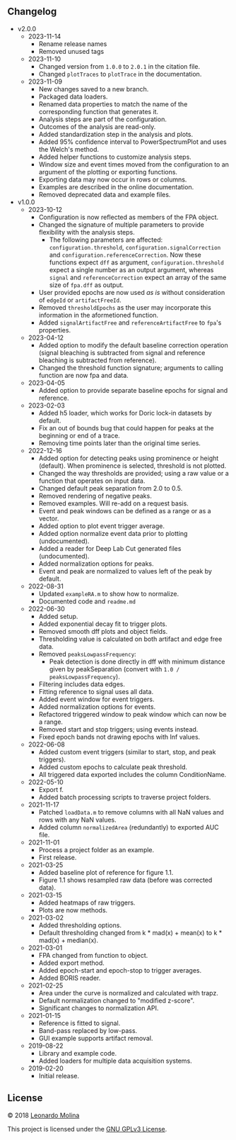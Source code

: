## Changelog
* v2.0.0
	* 2023-11-14
		- Rename release names
		- Removed unused tags
	* 2023-11-10
		- Changed version from `1.0.0` to `2.0.1` in the citation file.
		- Changed `plotTraces` to `plotTrace` in the documentation.
	* 2023-11-09
		- New changes saved to a new branch.
		- Packaged data loaders.
		- Renamed data properties to match the name of the corresponding function that generates it.
		- Analysis steps are part of the configuration.
		- Outcomes of the analysis are read-only.
		- Added standardization step in the analysis and plots.
		- Added 95% confidence interval to PowerSpectrumPlot and uses the Welch's method.
		- Added helper functions to customize analysis steps.
		- Window size and event times moved from the configuration to an argument of the plotting or exporting functions.
		- Exporting data may now occur in rows or columns.
		- Examples are described in the online documentation.
		- Removed deprecated data and example files.
* v1.0.0
	* 2023-10-12
		- Configuration is now reflected as members of the FPA object.
		- Changed the signature of multiple parameters to provide flexibility with the analysis steps.
			- The following parameters are affected: `configuration.threshold`, `configuration.signalCorrection` and `configuration.referenceCorrection`. Now these functions expect `dff` as argument, `configuration.threshold` expect a single number as an output argument, whereas `signal` and `referenceCorrection` expect an array of the same size of `fpa.dff` as output.
		- User provided epochs are now used _as is_ without consideration of `edgeId` or `artifactFreeId`.
		- Removed `thresholdEpochs` as the user may incorporate this information in the aformetioned function.
		- Added `signalArtifactFree` and `referenceArtifactFree` to `fpa`'s properties.
	* 2023-04-12
		- Added option to modify the default baseline correction operation (signal bleaching is subtracted from signal and reference bleaching is subtracted from reference).
		- Changed the threshold function signature; arguments to calling function are now fpa and data.
	* 2023-04-05
		- Added option to provide separate baseline epochs for signal and reference.
	* 2023-02-03
		- Added h5 loader, which works for Doric lock-in datasets by default.
		- Fix an out of bounds bug that could happen for peaks at the beginning or end of a trace.
		- Removing time points later than the original time series.
	* 2022-12-16
		- Added option for detecting peaks using prominence or height (default). When prominence is selected, threshold is not plotted.
		- Changed the way thresholds are provided; using a raw value or a function that operates on input data.
		- Changed default peak separation from 2.0 to 0.5.
		- Removed rendering of negative peaks.
		- Removed examples. Will re-add on a request basis.
		- Event and peak windows can be defined as a range or as a vector.
		- Added option to plot event trigger average.
		- Added option normalize event data prior to plotting (undocumented).
		- Added a reader for Deep Lab Cut generated files (undocumented).
		- Added normalization options for peaks.
		- Event and peak are normalized to values left of the peak by default.
	* 2022-08-31
		- Updated `exampleRA.m` to show how to normalize.
		- Documented code and `readme.md`
	* 2022-06-30
		- Added setup.
		- Added exponential decay fit to trigger plots.
		- Removed smooth dff plots and object fields.
		- Thresholding value is calculated on both artifact and edge free data.
		- Removed `peaksLowpassFrequency`:
			- Peak detection is done directly in dff with minimum distance given by peakSeparation (convert with `1.0 / peaksLowpassFrequency`).
		- Filtering includes data edges.
		- Fitting reference to signal uses all data.
		- Added event window for event triggers.
		- Added normalization options for events.
		- Refactored triggered window to peak window which can now be a range.
		- Removed start and stop triggers; using events instead.
		- Fixed epoch bands not drawing epochs with Inf values.
	* 2022-06-08
		- Added custom event triggers (similar to start, stop, and peak triggers).
		- Added custom epochs to calculate peak threshold.
		- All triggered data exported includes the column ConditionName.
	* 2022-05-10
		- Export f.
		- Added batch processing scripts to traverse project folders.
	* 2021-11-17
		- Patched `loadData.m` to remove columns with all NaN values and rows with any NaN values.
		- Added column `normalizedArea` (redundantly) to exported AUC file.
	* 2021-11-01
		- Process a project folder as an example.
		- First release.
	* 2021-03-25
		- Added baseline plot of reference for figure 1.1.
		- Figure 1.1 shows resampled raw data (before was corrected data).
	* 2021-03-15
		- Added heatmaps of raw triggers.
		- Plots are now methods.
	* 2021-03-02
		- Added thresholding options.
		- Default thresholding changed from k * mad(x) + mean(x) to k * mad(x) + median(x).
	* 2021-03-01
		- FPA changed from function to object.
		- Added export method.
		- Added epoch-start and epoch-stop to trigger averages.
		- Added BORIS reader.
	* 2021-02-25
		- Area under the curve is normalized and calculated with trapz.
		- Default normalization changed to "modified z-score".
		- Significant changes to normalization API.
	* 2021-01-15
		- Reference is fitted to signal.
		- Band-pass replaced by low-pass.
		- GUI example supports artifact removal.
	* 2019-08-22
		- Library and example code.
		- Added loaders for multiple data acquisition systems.
	* 2019-02-20
		- Initial release.

## License
© 2018 [Leonardo Molina][Leonardo Molina]

This project is licensed under the [GNU GPLv3 License][LICENSE.md].

[Leonardo Molina]: https://github.com/leomol
[LICENSE.md]: LICENSE.md